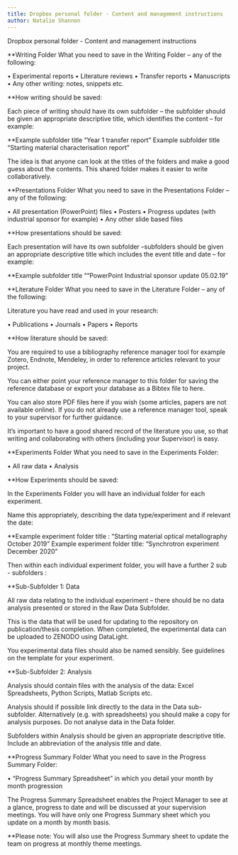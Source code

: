 ```yaml
---
title: Dropbox personal folder - Content and management instructions
author: Natalie Shannon
---
```

Dropbox personal folder - Content and management instructions

**Writing Folder
What you need to save in the Writing Folder – any of the following:

•	Experimental reports
•	Literature reviews
•	Transfer reports
•	Manuscripts
•	Any other writing: notes, snippets etc.

**How writing should be saved: 

Each piece of writing should have its own subfolder – the subfolder should be given an appropriate descriptive title, which identifies the content – for example:

**Example subfolder title  “Year 1 transfer report” 
  Example subfolder title  “Starting material characterisation report”

The idea is that anyone can look at the titles of the folders and make a good guess about the contents. This shared folder makes it easier to write collaboratively.

**Presentations Folder
What you need to save in the Presentations Folder – any of the following:

•	All presentation (PowerPoint) files
•	Posters 
•	Progress updates (with industrial sponsor for example)
•	Any other slide based files 

**How presentations should be saved: 

Each presentation will have its own subfolder –subfolders should be given an appropriate descriptive title which includes the event title and date – for example:

**Example subfolder title  ““PowerPoint Industrial sponsor update 05.02.19” 


**Literature Folder
What you need to save in the Literature Folder – any of the following:

Literature you have read and used in your research:

•	Publications
•	Journals
•	Papers 
•	Reports

**How literature should be saved: 

You are required to use a bibliography reference manager tool for example Zotero, Endnote, Mendeley, in order to reference articles relevant to your project. 

You can either point your reference manager to this folder for saving the reference database or export your database as a Bibtex file to here.

You can also store PDF files here if you wish (some articles, papers are not available online).
If you do not already use a reference manager tool, speak to your supervisor for further guidance.

It’s important to have a good shared record of the literature you use, so that writing and collaborating with others (including your Supervisor) is easy.

**Experiments Folder
What you need to save in the Experiments Folder:

•	All raw data
•	Analysis

**How Experiments should be saved: 

In the Experiments Folder you will have an individual folder for each experiment.

Name this appropriately, describing the data type/experiment and if relevant the date:

**Example experiment folder title :  “Starting material optical metallography October 2019” 
  Example experiment folder title:   “Synchrotron experiment December 2020”
 
Then within each individual experiment folder, you will have a further 2 sub - subfolders :

**Sub-Subfolder 1: Data   

All raw data relating to the individual experiment – there should be no data analysis presented or stored in the Raw Data Subfolder.

This is the data that will be used for updating to the repository on publication/thesis completion.  When completed, the experimental data can be uploaded to ZENODO using DataLight.

You experimental data files should also be named sensibly. See guidelines on the template for your experiment.


**Sub-Subfolder 2: Analysis

Analysis should contain files with the analysis of the data: Excel Spreadsheets, Python Scripts, Matlab Scripts etc.
 
Analysis should if possible link directly to the data in the Data sub-subfolder. Alternatively (e.g. with spreadsheets) you should make a copy for analysis purposes. Do not analyse data in the Data folder.

Subfolders within Analysis should be given an appropriate descriptive title. Include an abbreviation of the analysis title and date.


**Progress Summary Folder
 What you need to save in the Progress Summary Folder:

•	“Progress Summary Spreadsheet” in which you detail your month by month progression

The Progress Summary Spreadsheet enables the Project Manager to see at a glance, progress to date and will be discussed at your supervision meetings. You will have only one Progress Summary sheet which you update on a month by month basis.

**Please note: You will also use the Progress Summary sheet to update the team on progress at monthly theme meetings.  



